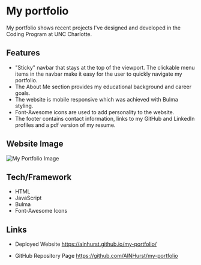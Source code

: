 # My portfolio
My portfolio shows recent projects I've designed and developed in the Coding Program at UNC Charlotte. 

## Features
* "Sticky" navbar that stays at the top of the viewport. The clickable menu items in the navbar make it easy for the user to quickly navigate my portfolio. 
* The About Me section provides my educational background and career goals.
* The website is mobile responsive which was achieved with Bulma styling.
* Font-Awesome icons are used to add personality to the website. 
* The footer contains contact information, links to my GitHub and LinkedIn profiles and a pdf version of my resume.  

## Website Image

![My Portfolio Image](https://github.com/AlNHurst/my-portfolio/blob/main/demo/my-portfolio.gif)

## Tech/Framework

* HTML
* JavaScript
* Bulma
* Font-Awesome Icons

## Links
* Deployed Website
https://alnhurst.github.io/my-portfolio/

* GitHub Repository Page
https://github.com/AlNHurst/my-portfolio